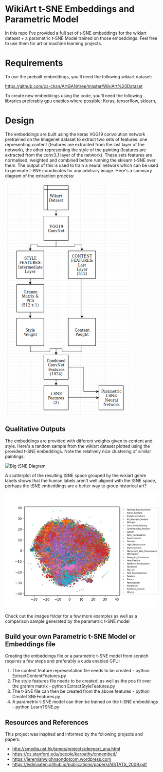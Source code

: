 # WikiArt t-SNE Embeddings and Parametric Model

In this repo I've provided a full set of t-SNE embeddings for the wikiart dataset + a parametric t-SNE Model trained on those embeddings. Feel free to use them for art or machine learning projects.

# Requirements

To use the prebuilt embeddings, you'll need the following wikiart dataset:

https://github.com/cs-chan/ArtGAN/tree/master/WikiArt%20Dataset

To create new embeddings using the code, you'll need the following libraries preferably gpu enables where possible:
Keras, tensorflow, sklearn, 

# Design

The embeddings are built using the keras VGG19 convolution network pretrained on the Imagenet dataset to extract two sets of features: one representing content (features are extracted from the last layer of the network), the other representing the style of the painting (features are extracted from the conv3_1 layer of the network). 
These sets features are normalised, weighted and combined before running the sklearn t-SNE over them. The output of this is used to train a neural network which can be used to generate t-SNE coordinates for any arbitrary image. Here's a summary diagram of the extraction process:

![Architecture Overview](https://raw.githubusercontent.com/michaeldowd2/Wikiart_tSNE/master/Images/Architecture_Summary.png)

## Qualitative Outputs
The embeddings are provided with different weights given to content and style. Here's a random sample from the wikiart dataset plotted using the provided t-SNE embeddings. Note the relatively nice clustering of similar paintings:

![Big tSNE Diagram](https://raw.githubusercontent.com/michaeldowd2/Wikiart_tSNE/master/Images/Real_Parametric_TSNE_Content100_Style100_Grid20x20.jpg)

A scatterplot of the resulting tSNE space grouped by the wikiart genre labels shows that the human labels aren't well aligned with the tSNE space, perhaps the tSNE embeddings are a better way to group historical art?

![Scatterplot of tSNE Space](https://raw.githubusercontent.com/michaeldowd2/Wikiart_tSNE/master/Images/tsne_space_scatterplot.jpg)

Check out the images folder for a few more examples as well as a comparison sample generated by the parametric t-SNE model

## Build your own Parametric t-SNE Model or Embeddings file
Creating the embeddings file or a parametric t-SNE model from scratch requires a few steps and preferably a cuda enabled GPU: 
1. The content feature representation file needs to be created - python ExtractContentFeatures.py
2. The style features file needs to be created, as well as the pca fit over the gramm matrix - python ExtractStyleFeatures.py
3. The t-SNE file can then be created from the above features - python CreateTSNEFeatures.py
4. A parametric t-SNE model can then be trained on the t-SNE embeddings - python LearnTSNE.py

## Resources and References
This project was inspired and informed by the following projects and papers:
- http://smedia.ust.hk/james/projects/deepart_ana.html
- https://cs.stanford.edu/people/karpathy/cnnembed/
- https://jeremiahwjohnsondotcom.wordpress.com
- https://lvdmaaten.github.io/publications/papers/AISTATS_2009.pdf

